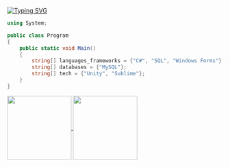 <a href="https://git.io/typing-svg"><img src="https://readme-typing-svg.demolab.com?font=Fira+Code&pause=1000&color=F7881D&random=false&width=435&lines=Drink+your+Milk" alt="Typing SVG" /></a>

```csharp
using System;

public class Program
{
    public static void Main()
    {
        string[] languages_frameworks = {"C#", "SQL", "Windows Forms"};
        string[] databases = {"MySQL"};
        string[] tech = {"Unity", "Sublime"};
    }
}
```
<a href="https://github.com/gabrielmoreira-7">
<img align="center" height="150em" src="https://github-readme-stats.vercel.app/api?username=gabrielmoreira-7&show_icons=true&theme=apprentice&hide_border=true&bg_color=0D1117">
</a>



<a href="https://github.com/gabrielmoreira-7">
<img align="center" height="150em" src="https://github-readme-stats.vercel.app/api/top-langs/?username=gabrielmoreira-7&layout=compact&theme=apprentice&hide_border=true&bg_color=0D1117">
</a>





